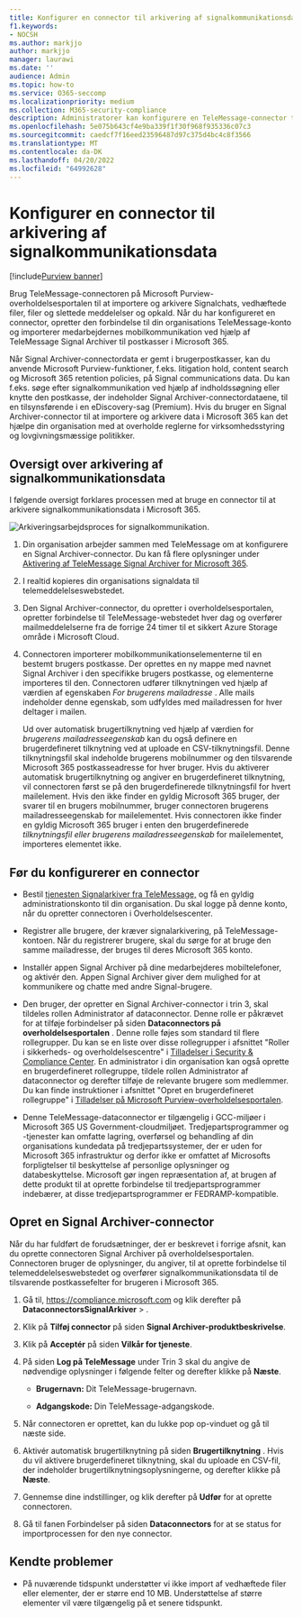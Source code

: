 ```yaml
---
title: Konfigurer en connector til arkivering af signalkommunikationsdata i Microsoft 365
f1.keywords:
- NOCSH
ms.author: markjjo
author: markjjo
manager: laurawi
ms.date: ''
audience: Admin
ms.topic: how-to
ms.service: O365-seccomp
ms.localizationpriority: medium
ms.collection: M365-security-compliance
description: Administratorer kan konfigurere en TeleMessage-connector til at importere og arkivere signalkommunikationsdata i Microsoft 365. Det giver dig mulighed for at arkivere data fra tredjepartsdatakilder i Microsoft 365 så du kan bruge funktioner til overholdelse af angivne standarder, f.eks. juridisk bevarelse, indholdssøgning og opbevaringspolitikker til at administrere din organisations tredjepartsdata.
ms.openlocfilehash: 5e075b643cf4e9ba339f1f30f968f935336c07c3
ms.sourcegitcommit: caedcf7f16eed23596487d97c375d4bc4c8f3566
ms.translationtype: MT
ms.contentlocale: da-DK
ms.lasthandoff: 04/20/2022
ms.locfileid: "64992628"
---
```

# <a name="set-up-a-connector-to-archive-signal-communications-data"></a>Konfigurer en connector til arkivering af signalkommunikationsdata

[!include[Purview banner](../includes/purview-rebrand-banner.md)]

Brug TeleMessage-connectoren på Microsoft Purview-overholdelsesportalen til at importere og arkivere Signalchats, vedhæftede filer, filer og slettede meddelelser og opkald. Når du har konfigureret en connector, opretter den forbindelse til din organisations TeleMessage-konto og importerer medarbejdernes mobilkommunikation ved hjælp af TeleMessage Signal Archiver til postkasser i Microsoft 365.

Når Signal Archiver-connectordata er gemt i brugerpostkasser, kan du anvende Microsoft Purview-funktioner, f.eks. litigation hold, content search og Microsoft 365 retention policies, på Signal communications data. Du kan f.eks. søge efter signalkommunikation ved hjælp af indholdssøgning eller knytte den postkasse, der indeholder Signal Archiver-connectordataene, til en tilsynsførende i en eDiscovery-sag (Premium). Hvis du bruger en Signal Archiver-connector til at importere og arkivere data i Microsoft 365 kan det hjælpe din organisation med at overholde reglerne for virksomhedsstyring og lovgivningsmæssige politikker.

## <a name="overview-of-archiving-signal-communications-data"></a>Oversigt over arkivering af signalkommunikationsdata

I følgende oversigt forklares processen med at bruge en connector til at arkivere signalkommunikationsdata i Microsoft 365.

![Arkiveringsarbejdsproces for signalkommunikation.](../media/SignalConnectorWorkflow.png)

1. Din organisation arbejder sammen med TeleMessage om at konfigurere en Signal Archiver-connector. Du kan få flere oplysninger under [Aktivering af TeleMessage Signal Archiver for Microsoft 365](https://www.telemessage.com/microsoft-365-activation-for-signal-archiver/).

2. I realtid kopieres din organisations signaldata til telemeddelelseswebstedet.

3. Den Signal Archiver-connector, du opretter i overholdelsesportalen, opretter forbindelse til TeleMessage-webstedet hver dag og overfører mailmeddelelserne fra de forrige 24 timer til et sikkert Azure Storage område i Microsoft Cloud.

4. Connectoren importerer mobilkommunikationselementerne til en bestemt brugers postkasse. Der oprettes en ny mappe med navnet Signal Archiver i den specifikke brugers postkasse, og elementerne importeres til den. Connectoren udfører tilknytningen ved hjælp af værdien af egenskaben *For brugerens mailadresse* . Alle mails indeholder denne egenskab, som udfyldes med mailadressen for hver deltager i mailen.

   Ud over automatisk brugertilknytning ved hjælp af værdien for *brugerens mailadresseegenskab* kan du også definere en brugerdefineret tilknytning ved at uploade en CSV-tilknytningsfil. Denne tilknytningsfil skal indeholde brugerens mobilnummer og den tilsvarende Microsoft 365 postkasseadresse for hver bruger. Hvis du aktiverer automatisk brugertilknytning og angiver en brugerdefineret tilknytning, vil connectoren først se på den brugerdefinerede tilknytningsfil for hvert mailelement. Hvis den ikke finder en gyldig Microsoft 365 bruger, der svarer til en brugers mobilnummer, bruger connectoren brugerens mailadresseegenskab for mailelementet. Hvis connectoren ikke finder en gyldig Microsoft 365 bruger i enten den brugerdefinerede *tilknytningsfil eller brugerens mailadresseegenskab* for mailelementet, importeres elementet ikke.

## <a name="before-you-set-up-a-connector"></a>Før du konfigurerer en connector

- Bestil [tjenesten Signalarkiver fra TeleMessage,](https://www.telemessage.com/mobile-archiver/order-mobile-archiver-for-o365/) og få en gyldig administrationskonto til din organisation. Du skal logge på denne konto, når du opretter connectoren i Overholdelsescenter.

- Registrer alle brugere, der kræver signalarkivering, på TeleMessage-kontoen. Når du registrerer brugere, skal du sørge for at bruge den samme mailadresse, der bruges til deres Microsoft 365 konto.

- Installér appen Signal Archiver på dine medarbejderes mobiltelefoner, og aktivér den. Appen Signal Archiver giver dem mulighed for at kommunikere og chatte med andre Signal-brugere.

- Den bruger, der opretter en Signal Archiver-connector i trin 3, skal tildeles rollen Administrator af dataconnector. Denne rolle er påkrævet for at tilføje forbindelser på siden **Dataconnectors på overholdelsesportalen** . Denne rolle føjes som standard til flere rollegrupper. Du kan se en liste over disse rollegrupper i afsnittet "Roller i sikkerheds- og overholdelsescentre" i [Tilladelser i Security & Compliance Center](../security/office-365-security/permissions-in-the-security-and-compliance-center.md#roles-in-the-security--compliance-center). En administrator i din organisation kan også oprette en brugerdefineret rollegruppe, tildele rollen Administrator af dataconnector og derefter tilføje de relevante brugere som medlemmer. Du kan finde instruktioner i afsnittet "Opret en brugerdefineret rollegruppe" i [Tilladelser på Microsoft Purview-overholdelsesportalen](microsoft-365-compliance-center-permissions.md#create-a-custom-role-group).

- Denne TeleMessage-dataconnector er tilgængelig i GCC-miljøer i Microsoft 365 US Government-cloudmiljøet. Tredjepartsprogrammer og -tjenester kan omfatte lagring, overførsel og behandling af din organisations kundedata på tredjepartssystemer, der er uden for Microsoft 365 infrastruktur og derfor ikke er omfattet af Microsofts forpligtelser til beskyttelse af personlige oplysninger og databeskyttelse. Microsoft gør ingen repræsentation af, at brugen af dette produkt til at oprette forbindelse til tredjepartsprogrammer indebærer, at disse tredjepartsprogrammer er FEDRAMP-kompatible.

## <a name="create-a-signal-archiver-connector"></a>Opret en Signal Archiver-connector

Når du har fuldført de forudsætninger, der er beskrevet i forrige afsnit, kan du oprette connectoren Signal Archiver på overholdelsesportalen. Connectoren bruger de oplysninger, du angiver, til at oprette forbindelse til telemeddelelseswebstedet og overfører signalkommunikationsdata til de tilsvarende postkassefelter for brugeren i Microsoft 365.

1. Gå til, <https://compliance.microsoft.com> og klik derefter på **DataconnectorsSignalArkiver** > .

2. Klik på **Tilføj connector** på siden **Signal Archiver-produktbeskrivelse**.

3. Klik på **Acceptér** på siden **Vilkår for tjeneste**.

4. På siden **Log på TeleMessage** under Trin 3 skal du angive de nødvendige oplysninger i følgende felter og derefter klikke på **Næste**.

    - **Brugernavn:** Dit TeleMessage-brugernavn.

    - **Adgangskode:** Din TeleMessage-adgangskode.

5. Når connectoren er oprettet, kan du lukke pop op-vinduet og gå til næste side.

6. Aktivér automatisk brugertilknytning på siden **Brugertilknytning** . Hvis du vil aktivere brugerdefineret tilknytning, skal du uploade en CSV-fil, der indeholder brugertilknytningsoplysningerne, og derefter klikke på **Næste**.

7. Gennemse dine indstillinger, og klik derefter på **Udfør** for at oprette connectoren.

8. Gå til fanen Forbindelser på siden **Dataconnectors** for at se status for importprocessen for den nye connector.

## <a name="known-issues"></a>Kendte problemer

- På nuværende tidspunkt understøtter vi ikke import af vedhæftede filer eller elementer, der er større end 10 MB. Understøttelse af større elementer vil være tilgængelig på et senere tidspunkt.
